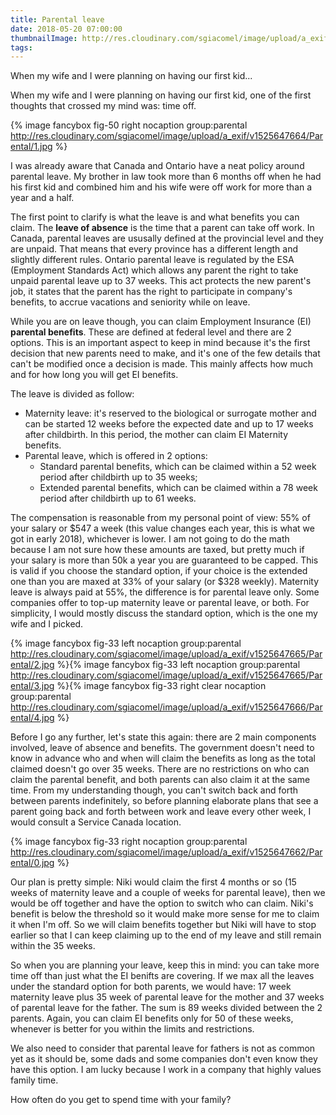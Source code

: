 ```yaml
---
title: Parental leave
date: 2018-05-20 07:00:00
thumbnailImage: http://res.cloudinary.com/sgiacomel/image/upload/a_exif/v1525647665/Parental/1.jpg
tags:
---
```

When my wife and I were planning on having our first kid...
<!-- excerpt -->When my wife and I were planning on having our first kid, one of the first thoughts that crossed my mind was: time off.

{% image fancybox fig-50 right nocaption group:parental http://res.cloudinary.com/sgiacomel/image/upload/a_exif/v1525647664/Parental/1.jpg %}

I was already aware that Canada and Ontario have a neat policy around parental leave. My brother in law took more than 6 months off when he had his first kid and combined him and his wife were off work for more than a year and a half. 

The first point to clarify is what the leave is and what benefits you can claim.
The **leave of absence** is the time that a parent can take off work. In Canada, parental leaves are ususally defined at the provincial level and they are unpaid. That means that every province has a different length and slightly different rules.
Ontario parental leave is regulated by the ESA (Employment Standards Act) which allows any parent the right to take unpaid parental leave up to 37 weeks. This act protects the new parent's job, it states that the parent has the right to participate in company's benefits, to accrue vacations and seniority while on leave.

While you are on leave though, you can claim Employment Insurance (EI) **parental benefits**. These are defined at federal level and there are 2 options. This is an important aspect to keep in mind because it's the first decision that new parents need to make, and it's one of the few details that can't be modified once a decision is made. This mainly affects how much and for how long you will get EI benefits.

The leave is divided as follow:
- Maternity leave: it's reserved to the biological or surrogate mother and can be started 12 weeks before the expected date and up to 17 weeks after childbirth. In this period, the mother can claim EI Maternity benefits. 
- Parental leave, which is offered in 2 options:	
  - Standard parental benefits, which can be claimed within a 52 week period after childbirth up to 35 weeks;
  - Extended parental benefits, which can be claimed within a 78 week period after childbirth up to 61 weeks.

The compensation is reasonable from my personal point of view: 55% of your salary or $547 a week (this value changes each year, this is what we got in early 2018), whichever is lower. I am not going to do the math because I am not sure how these amounts are taxed, but pretty much if your salary is more than 50k a year you are guaranteed to be capped. This is valid if you choose the standard option, if your choice is the extended one than you are maxed at 33% of your salary (or $328 weekly). Maternity leave is always paid at 55%, the difference is for parental leave only. Some companies offer to top-up maternity leave or parental leave, or both. 
For simplicity, I would mostly discuss the standard option, which is the one my wife and I picked.

{% image fancybox fig-33 left nocaption group:parental http://res.cloudinary.com/sgiacomel/image/upload/a_exif/v1525647665/Parental/2.jpg %}{% image fancybox fig-33 left nocaption group:parental http://res.cloudinary.com/sgiacomel/image/upload/a_exif/v1525647665/Parental/3.jpg %}{% image fancybox fig-33 right clear nocaption group:parental http://res.cloudinary.com/sgiacomel/image/upload/a_exif/v1525647666/Parental/4.jpg %}

Before I go any further, let's state this again: there are 2 main components involved, leave of absence and benefits. 
The government doesn't need to know in advance who and when will claim the benefits as long as the total claimed doesn't go over 35 weeks. There are no restrictions on who can claim the parental benefit, and both parents can also claim it at the same time. From my understanding though, you can't switch back and forth between parents indefinitely, so before planning elaborate plans that see a parent going back and forth between work and leave every other week, I would consult a Service Canada location.

{% image fancybox fig-33 right nocaption group:parental http://res.cloudinary.com/sgiacomel/image/upload/a_exif/v1525647662/Parental/0.jpg %}

Our plan is pretty simple: Niki would claim the first 4 months or so (15 weeks of maternity leave and a couple of weeks for parental leave), then we would be off together and have the option to switch who can claim. Niki's benefit is below the threshold so it would make more sense for me to claim it when I'm off. 
So we will claim benefits together but Niki will have to stop earlier so that I can keep claiming up to the end of my leave and still remain within the 35 weeks. 

So when you are planning your leave, keep this in mind: you can take more time off than just what the EI benifts are covering. If we max all the leaves under the standard option for both parents, we would have: 17 week maternity leave  plus 35 week of parental leave for the mother and 37 weeks of parental leave for the father. The sum is 89 weeks divided between the 2 parents. Again, you can claim EI benefits only for 50 of these weeks, whenever is better for you within the limits and restrictions.

We also need to consider that parental leave for fathers is not as common yet as it should be, some dads and some companies don't even know they have this option. I am lucky because I work in a company that highly values family time.

How often do you get to spend time with your family?